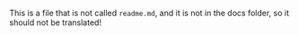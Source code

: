 This is a file that is not called `readme.md`, and it is not in the docs folder, so it should not be translated!
